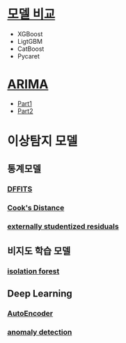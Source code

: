 # [모델 비교](https://ideal-dominate.medium.com/%EC%9D%B4%EC%A0%9C-%EA%B7%B8%EB%A7%8C-xgboost%EB%A5%BC-%EB%86%93%EC%95%84%EC%A3%BC%EC%96%B4%EC%95%BC-%ED%95%A0-%EB%95%8C%EA%B0%80-%EC%98%A8-%EA%B2%83-%EA%B0%99%EC%95%84%EC%9A%94-e4f0d4c00999)
- XGBoost
- LigtGBM
- CatBoost
- Pycaret


# [ARIMA](https://www.youtube.com/playlist?list=PLpIPLT0Pf7IqSuMx237SHRdLd5ZA4AQwd)
- [Part1](https://youtu.be/ma_L2YRWMHI)
- [Part2](https://www.youtube.com/watch?v=P_3808Xv76Q&list=PLpIPLT0Pf7IqSuMx237SHRdLd5ZA4AQwd&index=10)



# 이상탐지 모델 
## 통계모델 
### [DFFITS](https://zephyrus1111.tistory.com/67)
### [Cook's Distance](https://datascienceschool.net/03%20machine%20learning/05.03%20%EB%A0%88%EB%B2%84%EB%A6%AC%EC%A7%80%EC%99%80%20%EC%95%84%EC%9B%83%EB%9D%BC%EC%9D%B4%EC%96%B4.html#cook-s-distance)
### [externally studentized residuals](https://www.statology.org/studentized-residuals-in-python/)

## 비지도 학습 모델 
### [isolation forest](https://partrita.github.io/posts/isolation-forest/)

## Deep Learning
### [AutoEncoder](https://dacon.io/competitions/official/235930/codeshare/5508)
### [anomaly detection](https://www.kaggle.com/code/tikedameu/anomaly-detection-with-autoencoder-pytorch)